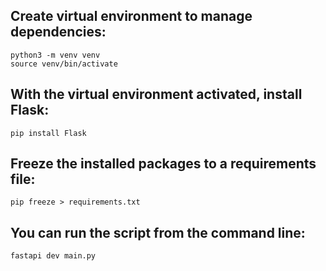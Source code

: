 ## Create virtual environment to manage dependencies:

```
python3 -m venv venv
source venv/bin/activate
```

## With the virtual environment activated, install Flask:

```
pip install Flask
```

## Freeze the installed packages to a requirements file:

```
pip freeze > requirements.txt
```

## You can run the script from the command line:

```
fastapi dev main.py
```
